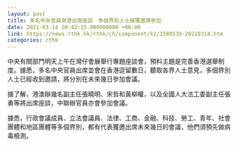```yaml
---
layout: post
title: 多名中央官員來港出席座談　多個界別人士接獲邀請參加
date: 2021-03-14 20:42:15.000000000 +08:00
link: https://news.rthk.hk/rthk/ch/component/k2/1580539-20210314.htm
categories: rthk
---
```


中央有關部門明天上午在灣仔會展舉行專題座談會，預料主題是完善香港選舉制度。據悉，多名中央官員出席並會在香港逗留數日，聽取各界人士意見，多個界別人士已經收到邀請，將分別在未來幾日參加會議。

據了解，港澳辦幾名副主任張曉明、宋哲和黃柳權，以及全國人大法工委副主任張勇等將出席座談，中聯辦官員亦會參加會議。

據悉，行政會議成員、立法會議員、法律、工商、金融、科技、勞工、青年、社會團體和地區團體等多個界別，都有代表獲邀出席未來幾日的會議，他們須預先做病毒檢測。
